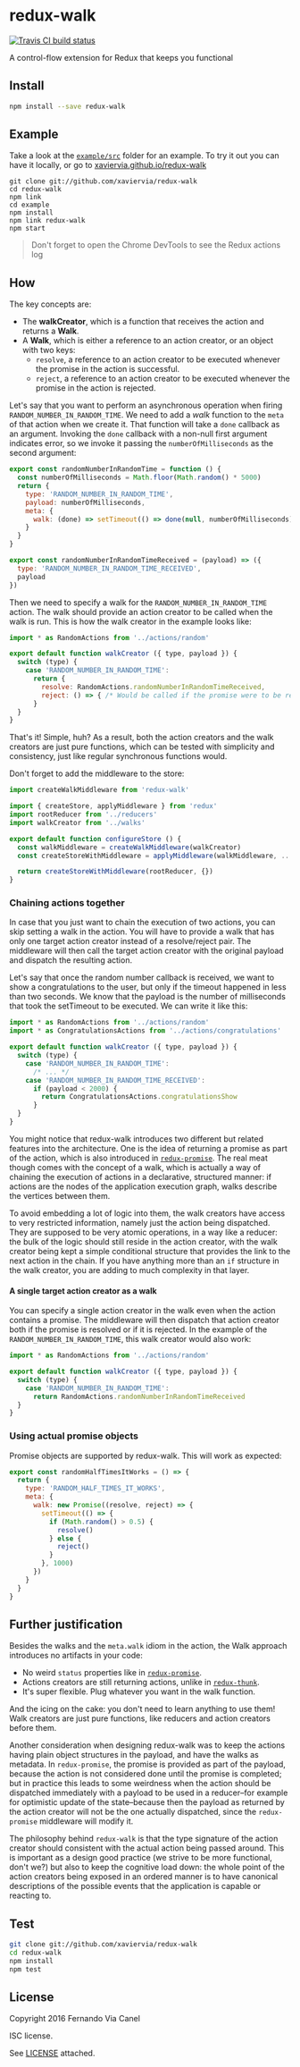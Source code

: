 # redux-walk

[![Travis CI build
status](https://api.travis-ci.org/xaviervia/redux-walk.svg)](https://travis-ci.org/xaviervia/redux-walk)

A control-flow extension for Redux that keeps you functional

## Install

```sh
npm install --save redux-walk
```

## Example

Take a look at the [`example/src`](https://github.com/xaviervia/redux-walk/tree/master/example/src) folder for an example. To try it out you can have it locally, or go to [xaviervia.github.io/redux-walk](http://xaviervia.github.io/redux-walk/)

```
git clone git://github.com/xaviervia/redux-walk
cd redux-walk
npm link
cd example
npm install
npm link redux-walk
npm start
```

> Don't forget to open the Chrome DevTools to see the Redux actions log

## How

The key concepts are:

- The **walkCreator**, which is a function that receives the action and returns a **Walk**.
- A **Walk**, which is either a reference to an action creator, or an object with two keys:
  - `resolve`, a reference to an action creator to be executed whenever the promise in the action is successful.
  - `reject`, a reference to an action creator to be executed whenever the promise in the action is rejected.

Let's say that you want to perform an asynchronous operation when firing `RANDOM_NUMBER_IN_RANDOM_TIME`. We need to add a _walk_ function to the `meta` of that action when we create it. That function will take a `done` callback as an argument. Invoking the `done` callback with a non-null first argument indicates error, so we invoke it passing the `numberOfMilliseconds` as the second argument:


```js
export const randomNumberInRandomTime = function () {
  const numberOfMilliseconds = Math.floor(Math.random() * 5000)
  return {
    type: 'RANDOM_NUMBER_IN_RANDOM_TIME',
    payload: numberOfMilliseconds,
    meta: {
      walk: (done) => setTimeout(() => done(null, numberOfMilliseconds), numberOfMilliseconds)
    }
  }
}

export const randomNumberInRandomTimeReceived = (payload) => ({
  type: 'RANDOM_NUMBER_IN_RANDOM_TIME_RECEIVED',
  payload
})
```

Then we need to specify a walk for the `RANDOM_NUMBER_IN_RANDOM_TIME` action. The walk should provide an action creator to be called when the walk is run. This is how the walk creator in the example looks like:

```js
import * as RandomActions from '../actions/random'

export default function walkCreator ({ type, payload }) {
  switch (type) {
    case 'RANDOM_NUMBER_IN_RANDOM_TIME':
      return {
        resolve: RandomActions.randomNumberInRandomTimeReceived,
        reject: () => { /* Would be called if the promise were to be rejected */ }
      }
  }
}
```

That's it! Simple, huh? As a result, both the action creators and the walk creators are just pure functions, which can be tested with simplicity and consistency, just like regular synchronous functions would.

Don't forget to add the middleware to the store:

```js
import createWalkMiddleware from 'redux-walk'

import { createStore, applyMiddleware } from 'redux'
import rootReducer from '../reducers'
import walkCreator from '../walks'

export default function configureStore () {
  const walkMiddleware = createWalkMiddleware(walkCreator)
  const createStoreWithMiddleware = applyMiddleware(walkMiddleware, ...middlewares)(createStore)

  return createStoreWithMiddleware(rootReducer, {})
}
```

### Chaining actions together

In case that you just want to chain the execution of two actions, you can skip setting a walk in the action. You will have to provide a walk that has only one target action creator instead of a resolve/reject pair. The middleware will then call the target action creator with the original payload and dispatch the resulting action.

Let's say that once the random number callback is received, we want to show a congratulations to the user, but only if the timeout happened in less than two seconds. We know that the payload is the number of milliseconds that took the setTimeout to be executed. We can write it like this:

```js
import * as RandomActions from '../actions/random'
import * as CongratulationsActions from '../actions/congratulations'

export default function walkCreator ({ type, payload }) {
  switch (type) {
    case 'RANDOM_NUMBER_IN_RANDOM_TIME':
      /* ... */
    case 'RANDOM_NUMBER_IN_RANDOM_TIME_RECEIVED':
      if (payload < 2000) {
        return CongratulationsActions.congratulationsShow
      }
  }
}
```

You might notice that redux-walk introduces two different but related features into the architecture. One is the idea of returning a promise as part of the action, which is also introduced in [`redux-promise`](https://www.npmjs.com/package/redux-promise). The real meat though comes with the concept of a walk, which is actually a way of chaining the execution of actions in a declarative, structured manner: if actions are the nodes of the application execution graph, walks describe the vertices between them.

To avoid embedding a lot of logic into them, the walk creators have access to very restricted information, namely  just the action being dispatched. They are supposed to be very atomic operations, in a way like a reducer: the bulk of the logic should still reside in the action creator, with the walk creator being kept a simple conditional structure that provides the link to the next action in the chain. If you have anything more than an `if` structure in the walk creator, you are adding to much complexity in that layer.

#### A single target action creator as a walk

You can specify a single action creator in the walk even when the action contains a promise. The middleware will then dispatch that action creator both if the promise is resolved or if it is rejected. In the example of the `RANDOM_NUMBER_IN_RANDOM_TIME`, this walk creator would also work:

```js
import * as RandomActions from '../actions/random'

export default function walkCreator ({ type, payload }) {
  switch (type) {
    case 'RANDOM_NUMBER_IN_RANDOM_TIME':
      return RandomActions.randomNumberInRandomTimeReceived
  }
}
```

### Using actual promise objects

Promise objects are supported by redux-walk. This will work as expected:

```js
export const randomHalfTimesItWorks = () => {
  return {
    type: 'RANDOM_HALF_TIMES_IT_WORKS',
    meta: {
      walk: new Promise((resolve, reject) => {
        setTimeout(() => {
          if (Math.random() > 0.5) {
            resolve()
          } else {
            reject()
          }
        }, 1000)
      })
    }
  }
}
```

## Further justification

Besides the walks and the `meta.walk` idiom in the action, the Walk approach introduces no artifacts in your code:

- No weird `status` properties like in [`redux-promise`](https://www.npmjs.com/package/redux-promise).
- Actions creators are still returning actions, unlike in [`redux-thunk`](https://www.npmjs.com/package/redux-thunk).
- It's super flexible. Plug whatever you want in the walk function.

And the icing on the cake: you don't need to learn anything to use them! Walk creators are just pure functions, like reducers and action creators before them.

Another consideration when designing redux-walk was to keep the actions having plain object structures in the payload, and have the walks as metadata. In `redux-promise`, the promise is provided as part of the payload, because the action is not considered done until the promise is completed; but in practice this leads to some weirdness when the action should be dispatched immediately with a payload to be used in a reducer–for example for optimistic update of the state–because then the payload as returned by the action creator will not be the one actually dispatched, since the `redux-promise` middleware will modify it.

The philosophy behind `redux-walk` is that the type signature of the action creator should consistent with the actual action being passed around. This is important as a design good practice (we strive to be more functional, don't we?) but also to keep the cognitive load down: the whole point of the action creators being exposed in an ordered manner is to have canonical descriptions of the possible events that the application is capable or reacting to.

## Test

```sh
git clone git://github.com/xaviervia/redux-walk
cd redux-walk
npm install
npm test
```

## License

Copyright 2016 Fernando Via Canel

ISC license.

See [LICENSE](LICENSE) attached.
